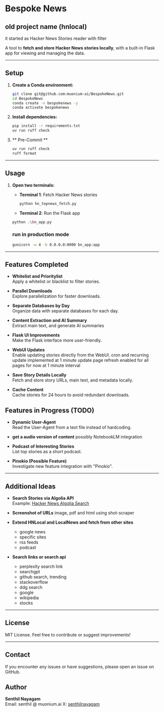 
# Bespoke News

## old project name (hnlocal)
it started as Hacker News Stories reader with filter

A tool to **fetch and store Hacker News stories locally**, with a built-in Flask app for viewing and managing the data.

---

## Setup

1. **Create a Conda environment:**
   ```bash
   git clone git@github.com:muonium-ai/BespokeNews.git
   cd BespokeNews
   conda create -n bespokenews -y
   conda activate bespokenews
   ```

2. **Install dependencies:**
    ```bash
    pip install -r requirements.txt
    uv run ruff check
    ```

3. ** Pre-Commit **
    ```bash
    uv run ruff check
    ruff format
    ```

---

## Usage

1. **Open two terminals:**

   - **Terminal 1**: Fetch Hacker News stories  
     ```bash
     python hn_topnews_fetch.py
     ```

   - **Terminal 2**: Run the Flask app
    ```bash
    python .\bn_app.py
     ```

    ### run in production mode
    ```bash
    gunicorn -w 4 -b 0.0.0.0:8000 bn_app:app
     ```
---
## Features Completed

- **Whitelist and Prioritylist**  
  Apply a whitelist or blacklist to filter stories.

- **Parallel Downloads**  
  Explore parallelization for faster downloads.

- **Separate Databases by Day**  
  Organize data with separate databases for each day.

- **Content Extraction and AI Summary**  
  Extract main text, and generate AI summaries 

- **Flask UI Improvements**  
  Make the Flask interface more user-friendly.

- **WebUI Updates**  
  Enable updating stories directly from the WebUI.
  cron and recurring update implemented at 1 minute update
  page refresh enabled for all pages for now at 1 minute interval

- **Save Story Details Locally**  
  Fetch and store story URLs, main text, and metadata locally.

- **Cache Content**  
  Cache stories for 24 hours to avoid redundant downloads.

## Features in Progress (TODO)

- **Dynamic User-Agent**  
  Read the User-Agent from a text file instead of hardcoding.

- **get a audio version of content**
  possibly NotebookLM integration

- **Podcast of Interesting Stories**  
  List top stories as a short podcast.

- **Pinokio (Possible Feature)**  
  Investigate new feature integration with "Pinokio".


---

## Additional Ideas

- **Search Stories via Algolia API**  
  Example: [Hacker News Algolia Search](https://hn.algolia.com/?q=llama)

- **Screenshot of URLs**
  image, pdf and html using shot-scraper

- **Extend HNLocal and LocalNews and fetch from other sites**
  - google news
  - specific sites
  - rss feeds
  - podcast

- **Search links or search api**
  - perplexity search link
  - searchgpt
  - github search, trending
  - stackoverflow
  - ddg search
  - google
  - wikipedia
  - stocks






---

## License

MIT License. Feel free to contribute or suggest improvements!

---

## Contact

If you encounter any issues or have suggestions, please open an issue on GitHub.

## Author

**Senthil Nayagam**  
Email: senthil @ muonium.ai
X: [senthilnayagam ](https://x.com/senthilnayagam)